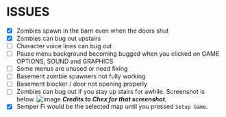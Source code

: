 # ISSUES

- [x] Zombies spawn in the barn even when the doors shut
- [x] Zombies can bug out upstairs
- [ ] Character voice lines can bug out
- [ ] Pause menu background becoming bugged when you clicked on GAME OPTIONS, SOUND and GRAPHICS
- [ ] Some menus are unused or need fixing
- [ ] Basement zombie spawners not fully working
- [ ] Basement blocker / door not opening properly
- [ ] Zombies can bug out if you stay up stairs for awhile. Screenshot is below.
![image](https://user-images.githubusercontent.com/109132519/220653858-157e31de-cfd9-42cf-ab91-5e081640f4f3.png)
***Credits to Chex for that screenshot.***
- [x] Semper Fi would be the selected map until you pressed `Setup Game`.
